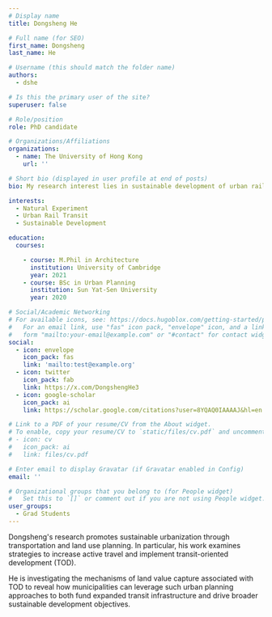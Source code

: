 ```yaml
---
# Display name
title: Dongsheng He

# Full name (for SEO)
first_name: Dongsheng
last_name: He

# Username (this should match the folder name)
authors:
  - dshe

# Is this the primary user of the site?
superuser: false

# Role/position
role: PhD candidate

# Organizations/Affiliations
organizations:
  - name: The University of Hong Kong
    url: ''

# Short bio (displayed in user profile at end of posts)
bio: My research interest lies in sustainable development of urban rail transit in high-density cities, covering aspects of land economy, social well-being, and urban design and morphology. My master thesis was about urban greenery and housing price, using a big data approach.

interests:
  - Natural Experiment
  - Urban Rail Transit
  - Sustainable Development

education:
  courses:

    - course: M.Phil in Architecture
      institution: University of Cambridge
      year: 2021
    - course: BSc in Urban Planning
      institution: Sun Yat-Sen University
      year: 2020

# Social/Academic Networking
# For available icons, see: https://docs.hugoblox.com/getting-started/page-builder/#icons
#   For an email link, use "fas" icon pack, "envelope" icon, and a link in the
#   form "mailto:your-email@example.com" or "#contact" for contact widget.
social:
  - icon: envelope
    icon_pack: fas
    link: 'mailto:test@example.org'
  - icon: twitter
    icon_pack: fab
    link: https://x.com/DongshengHe3
  - icon: google-scholar
    icon_pack: ai
    link: https://scholar.google.com/citations?user=8YQAQ0IAAAAJ&hl=en

# Link to a PDF of your resume/CV from the About widget.
# To enable, copy your resume/CV to `static/files/cv.pdf` and uncomment the lines below.
# - icon: cv
#   icon_pack: ai
#   link: files/cv.pdf

# Enter email to display Gravatar (if Gravatar enabled in Config)
email: ''

# Organizational groups that you belong to (for People widget)
#   Set this to `[]` or comment out if you are not using People widget.
user_groups:
  - Grad Students
---
```


Dongsheng's research promotes sustainable urbanization through transportation and land use planning. In particular, his work examines strategies to increase active travel and implement transit-oriented development (TOD).

He is investigating the mechanisms of land value capture associated with TOD to reveal how municipalities can leverage such urban planning approaches to both fund expanded transit infrastructure and drive broader sustainable development objectives.